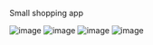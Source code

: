 Small shopping app

![image](https://github.com/user-attachments/assets/27c67400-0cbc-4737-a107-99c024c23357)
![image](https://github.com/user-attachments/assets/23964a25-4c47-48a0-89c3-47e01ffebbb1)
![image](https://github.com/user-attachments/assets/5594620a-cc09-4ea5-b251-667f15ce9ddd)
![image](https://github.com/user-attachments/assets/2ade94ee-41df-4c0b-ac8d-2ab74fa3c1eb)
